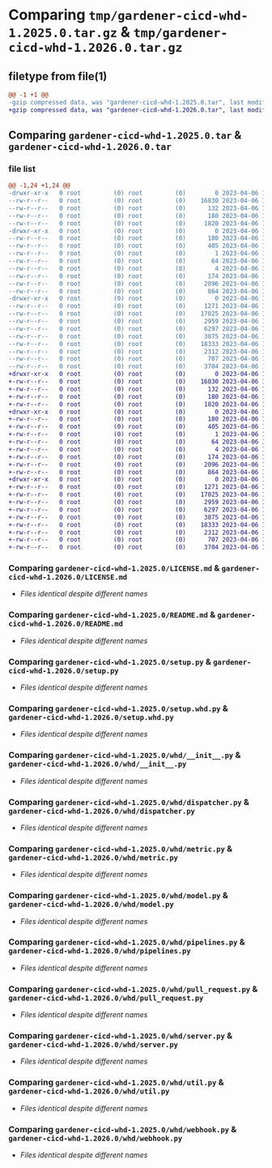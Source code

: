 # Comparing `tmp/gardener-cicd-whd-1.2025.0.tar.gz` & `tmp/gardener-cicd-whd-1.2026.0.tar.gz`

## filetype from file(1)

```diff
@@ -1 +1 @@
-gzip compressed data, was "gardener-cicd-whd-1.2025.0.tar", last modified: Thu Apr  6 15:44:56 2023, max compression
+gzip compressed data, was "gardener-cicd-whd-1.2026.0.tar", last modified: Thu Apr  6 18:20:48 2023, max compression
```

## Comparing `gardener-cicd-whd-1.2025.0.tar` & `gardener-cicd-whd-1.2026.0.tar`

### file list

```diff
@@ -1,24 +1,24 @@
-drwxr-xr-x   0 root         (0) root         (0)        0 2023-04-06 15:44:56.020493 gardener-cicd-whd-1.2025.0/
--rw-r--r--   0 root         (0) root         (0)    16830 2023-04-06 15:43:59.000000 gardener-cicd-whd-1.2025.0/LICENSE.md
--rw-r--r--   0 root         (0) root         (0)      132 2023-04-06 15:43:59.000000 gardener-cicd-whd-1.2025.0/NOTICE.md
--rw-r--r--   0 root         (0) root         (0)      180 2023-04-06 15:44:56.020493 gardener-cicd-whd-1.2025.0/PKG-INFO
--rw-r--r--   0 root         (0) root         (0)     1820 2023-04-06 15:43:59.000000 gardener-cicd-whd-1.2025.0/README.md
-drwxr-xr-x   0 root         (0) root         (0)        0 2023-04-06 15:44:56.020493 gardener-cicd-whd-1.2025.0/gardener_cicd_whd.egg-info/
--rw-r--r--   0 root         (0) root         (0)      180 2023-04-06 15:44:55.000000 gardener-cicd-whd-1.2025.0/gardener_cicd_whd.egg-info/PKG-INFO
--rw-r--r--   0 root         (0) root         (0)      405 2023-04-06 15:44:55.000000 gardener-cicd-whd-1.2025.0/gardener_cicd_whd.egg-info/SOURCES.txt
--rw-r--r--   0 root         (0) root         (0)        1 2023-04-06 15:44:55.000000 gardener-cicd-whd-1.2025.0/gardener_cicd_whd.egg-info/dependency_links.txt
--rw-r--r--   0 root         (0) root         (0)       64 2023-04-06 15:44:55.000000 gardener-cicd-whd-1.2025.0/gardener_cicd_whd.egg-info/requires.txt
--rw-r--r--   0 root         (0) root         (0)        4 2023-04-06 15:44:55.000000 gardener-cicd-whd-1.2025.0/gardener_cicd_whd.egg-info/top_level.txt
--rw-r--r--   0 root         (0) root         (0)      174 2023-04-06 15:44:56.020493 gardener-cicd-whd-1.2025.0/setup.cfg
--rw-r--r--   0 root         (0) root         (0)     2096 2023-04-06 15:43:59.000000 gardener-cicd-whd-1.2025.0/setup.py
--rw-r--r--   0 root         (0) root         (0)      864 2023-04-06 15:43:59.000000 gardener-cicd-whd-1.2025.0/setup.whd.py
-drwxr-xr-x   0 root         (0) root         (0)        0 2023-04-06 15:44:56.020493 gardener-cicd-whd-1.2025.0/whd/
--rw-r--r--   0 root         (0) root         (0)     1271 2023-04-06 15:43:59.000000 gardener-cicd-whd-1.2025.0/whd/__init__.py
--rw-r--r--   0 root         (0) root         (0)    17025 2023-04-06 15:43:59.000000 gardener-cicd-whd-1.2025.0/whd/dispatcher.py
--rw-r--r--   0 root         (0) root         (0)     2959 2023-04-06 15:43:59.000000 gardener-cicd-whd-1.2025.0/whd/metric.py
--rw-r--r--   0 root         (0) root         (0)     6297 2023-04-06 15:43:59.000000 gardener-cicd-whd-1.2025.0/whd/model.py
--rw-r--r--   0 root         (0) root         (0)     3875 2023-04-06 15:43:59.000000 gardener-cicd-whd-1.2025.0/whd/pipelines.py
--rw-r--r--   0 root         (0) root         (0)    18333 2023-04-06 15:43:59.000000 gardener-cicd-whd-1.2025.0/whd/pull_request.py
--rw-r--r--   0 root         (0) root         (0)     2312 2023-04-06 15:43:59.000000 gardener-cicd-whd-1.2025.0/whd/server.py
--rw-r--r--   0 root         (0) root         (0)      707 2023-04-06 15:43:59.000000 gardener-cicd-whd-1.2025.0/whd/util.py
--rw-r--r--   0 root         (0) root         (0)     3704 2023-04-06 15:43:59.000000 gardener-cicd-whd-1.2025.0/whd/webhook.py
+drwxr-xr-x   0 root         (0) root         (0)        0 2023-04-06 18:20:48.577733 gardener-cicd-whd-1.2026.0/
+-rw-r--r--   0 root         (0) root         (0)    16830 2023-04-06 18:19:54.000000 gardener-cicd-whd-1.2026.0/LICENSE.md
+-rw-r--r--   0 root         (0) root         (0)      132 2023-04-06 18:19:54.000000 gardener-cicd-whd-1.2026.0/NOTICE.md
+-rw-r--r--   0 root         (0) root         (0)      180 2023-04-06 18:20:48.577733 gardener-cicd-whd-1.2026.0/PKG-INFO
+-rw-r--r--   0 root         (0) root         (0)     1820 2023-04-06 18:19:54.000000 gardener-cicd-whd-1.2026.0/README.md
+drwxr-xr-x   0 root         (0) root         (0)        0 2023-04-06 18:20:48.573733 gardener-cicd-whd-1.2026.0/gardener_cicd_whd.egg-info/
+-rw-r--r--   0 root         (0) root         (0)      180 2023-04-06 18:20:48.000000 gardener-cicd-whd-1.2026.0/gardener_cicd_whd.egg-info/PKG-INFO
+-rw-r--r--   0 root         (0) root         (0)      405 2023-04-06 18:20:48.000000 gardener-cicd-whd-1.2026.0/gardener_cicd_whd.egg-info/SOURCES.txt
+-rw-r--r--   0 root         (0) root         (0)        1 2023-04-06 18:20:48.000000 gardener-cicd-whd-1.2026.0/gardener_cicd_whd.egg-info/dependency_links.txt
+-rw-r--r--   0 root         (0) root         (0)       64 2023-04-06 18:20:48.000000 gardener-cicd-whd-1.2026.0/gardener_cicd_whd.egg-info/requires.txt
+-rw-r--r--   0 root         (0) root         (0)        4 2023-04-06 18:20:48.000000 gardener-cicd-whd-1.2026.0/gardener_cicd_whd.egg-info/top_level.txt
+-rw-r--r--   0 root         (0) root         (0)      174 2023-04-06 18:20:48.577733 gardener-cicd-whd-1.2026.0/setup.cfg
+-rw-r--r--   0 root         (0) root         (0)     2096 2023-04-06 18:19:54.000000 gardener-cicd-whd-1.2026.0/setup.py
+-rw-r--r--   0 root         (0) root         (0)      864 2023-04-06 18:19:54.000000 gardener-cicd-whd-1.2026.0/setup.whd.py
+drwxr-xr-x   0 root         (0) root         (0)        0 2023-04-06 18:20:48.577733 gardener-cicd-whd-1.2026.0/whd/
+-rw-r--r--   0 root         (0) root         (0)     1271 2023-04-06 18:19:54.000000 gardener-cicd-whd-1.2026.0/whd/__init__.py
+-rw-r--r--   0 root         (0) root         (0)    17025 2023-04-06 18:19:54.000000 gardener-cicd-whd-1.2026.0/whd/dispatcher.py
+-rw-r--r--   0 root         (0) root         (0)     2959 2023-04-06 18:19:54.000000 gardener-cicd-whd-1.2026.0/whd/metric.py
+-rw-r--r--   0 root         (0) root         (0)     6297 2023-04-06 18:19:54.000000 gardener-cicd-whd-1.2026.0/whd/model.py
+-rw-r--r--   0 root         (0) root         (0)     3875 2023-04-06 18:19:54.000000 gardener-cicd-whd-1.2026.0/whd/pipelines.py
+-rw-r--r--   0 root         (0) root         (0)    18333 2023-04-06 18:19:54.000000 gardener-cicd-whd-1.2026.0/whd/pull_request.py
+-rw-r--r--   0 root         (0) root         (0)     2312 2023-04-06 18:19:54.000000 gardener-cicd-whd-1.2026.0/whd/server.py
+-rw-r--r--   0 root         (0) root         (0)      707 2023-04-06 18:19:54.000000 gardener-cicd-whd-1.2026.0/whd/util.py
+-rw-r--r--   0 root         (0) root         (0)     3704 2023-04-06 18:19:54.000000 gardener-cicd-whd-1.2026.0/whd/webhook.py
```

### Comparing `gardener-cicd-whd-1.2025.0/LICENSE.md` & `gardener-cicd-whd-1.2026.0/LICENSE.md`

 * *Files identical despite different names*

### Comparing `gardener-cicd-whd-1.2025.0/README.md` & `gardener-cicd-whd-1.2026.0/README.md`

 * *Files identical despite different names*

### Comparing `gardener-cicd-whd-1.2025.0/setup.py` & `gardener-cicd-whd-1.2026.0/setup.py`

 * *Files identical despite different names*

### Comparing `gardener-cicd-whd-1.2025.0/setup.whd.py` & `gardener-cicd-whd-1.2026.0/setup.whd.py`

 * *Files identical despite different names*

### Comparing `gardener-cicd-whd-1.2025.0/whd/__init__.py` & `gardener-cicd-whd-1.2026.0/whd/__init__.py`

 * *Files identical despite different names*

### Comparing `gardener-cicd-whd-1.2025.0/whd/dispatcher.py` & `gardener-cicd-whd-1.2026.0/whd/dispatcher.py`

 * *Files identical despite different names*

### Comparing `gardener-cicd-whd-1.2025.0/whd/metric.py` & `gardener-cicd-whd-1.2026.0/whd/metric.py`

 * *Files identical despite different names*

### Comparing `gardener-cicd-whd-1.2025.0/whd/model.py` & `gardener-cicd-whd-1.2026.0/whd/model.py`

 * *Files identical despite different names*

### Comparing `gardener-cicd-whd-1.2025.0/whd/pipelines.py` & `gardener-cicd-whd-1.2026.0/whd/pipelines.py`

 * *Files identical despite different names*

### Comparing `gardener-cicd-whd-1.2025.0/whd/pull_request.py` & `gardener-cicd-whd-1.2026.0/whd/pull_request.py`

 * *Files identical despite different names*

### Comparing `gardener-cicd-whd-1.2025.0/whd/server.py` & `gardener-cicd-whd-1.2026.0/whd/server.py`

 * *Files identical despite different names*

### Comparing `gardener-cicd-whd-1.2025.0/whd/util.py` & `gardener-cicd-whd-1.2026.0/whd/util.py`

 * *Files identical despite different names*

### Comparing `gardener-cicd-whd-1.2025.0/whd/webhook.py` & `gardener-cicd-whd-1.2026.0/whd/webhook.py`

 * *Files identical despite different names*

